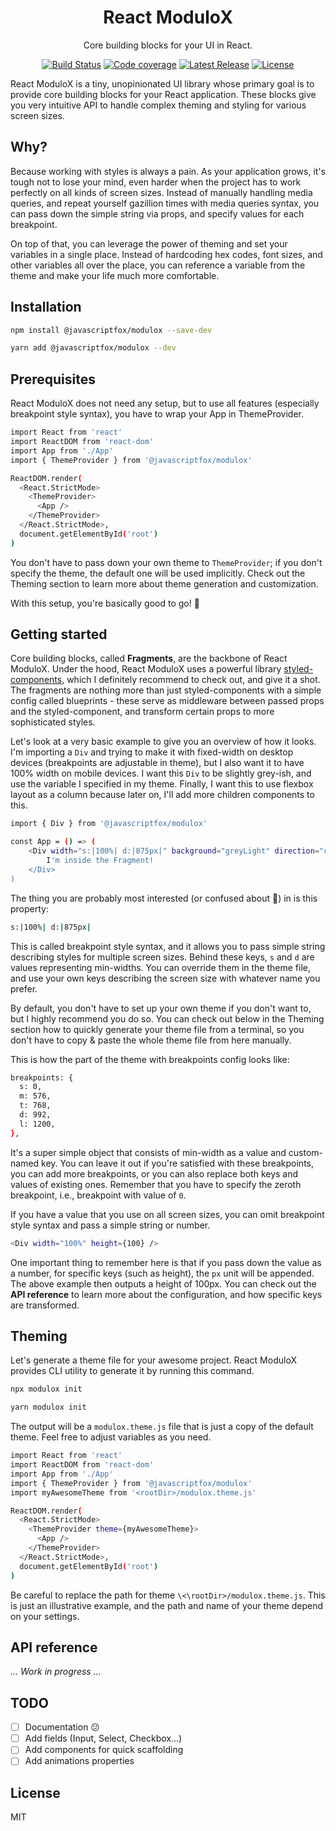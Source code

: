 <h1 align="center">React ModuloX</h1>
<p align="center">Core building blocks for your UI in React.</p>

<p align="center">
    <a href="https://travis-ci.org/JavascriptFox/modulox"><img src="https://img.shields.io/travis/JavascriptFox/modulox/master.svg" alt="Build Status"></a>
    <a href="https://codecov.io/gh/JavascriptFox/modulox"><img src="https://codecov.io/gh/JavascriptFox/modulox/branch/master/graph/badge.svg" alt="Code coverage"></a>
    <a href="https://github.com/JavascriptFox/modulox/releases"><img src="https://img.shields.io/npm/v/@javascriptfox/modulox.svg?colorB=orange" alt="Latest Release"></a>
    <a href="https://github.com/JavascriptFox/modulox/blob/master/LICENSE"><img src="https://img.shields.io/github/license/JavascriptFox/modulox.svg?colorB=blue" alt="License"></a>
</p>

React ModuloX is a tiny, unopinionated UI library whose primary goal is to provide core building blocks for your React application. These blocks give you very intuitive API to handle complex theming and styling for various screen sizes.

## Why?

Because working with styles is always a pain. As your application grows, it's tough not to lose your mind, even harder when the project has to work perfectly on all kinds of screen sizes. Instead of manually handling media queries, and repeat yourself gazillion times with media queries syntax, you can pass down the simple string via props, and specify values for each breakpoint.

On top of that, you can leverage the power of theming and set your variables in a single place. Instead of hardcoding hex codes, font sizes, and other variables all over the place, you can reference a variable from the theme and make your life much more comfortable.

## Installation

```sh
npm install @javascriptfox/modulox --save-dev
```

```sh
yarn add @javascriptfox/modulox --dev
```

## Prerequisites

React ModuloX does not need any setup, but to use all features (especially breakpoint style syntax), you have to wrap your App in ThemeProvider.

```sh
import React from 'react'
import ReactDOM from 'react-dom'
import App from './App'
import { ThemeProvider } from '@javascriptfox/modulox'

ReactDOM.render(
  <React.StrictMode>
    <ThemeProvider>
      <App />
    </ThemeProvider>
  </React.StrictMode>,
  document.getElementById('root')
)
```

You don't have to pass down your own theme to <code>ThemeProvider</code>; if you don't specify the theme, the default one will be used implicitly. Check out the Theming section to learn more about theme generation and customization.

With this setup, you're basically good to go! 🚀

## Getting started

Core building blocks, called **Fragments**, are the backbone of React ModuloX. Under the hood, React ModuloX uses a powerful library <a href="https://styled-components.com/">styled-components</a>, which I definitely recommend to check out, and give it a shot. The fragments are nothing more than just styled-components with a simple config called blueprints - these serve as middleware between passed props and the styled-component, and transform certain props to more sophisticated styles.

Let's look at a very basic example to give you an overview of how it looks. I'm importing a <code>Div</code> and trying to make it with fixed-width on desktop devices (breakpoints are adjustable in theme), but I also want it to have 100% width on mobile devices. I want this <code>Div</code> to be slightly grey-ish, and use the variable I specified in my theme. Finally, I want this to use flexbox layout as a column because later on, I'll add more children components to this.

```sh
import { Div } from '@javascriptfox/modulox'

const App = () => (
	<Div width="s:|100%| d:|875px|" background="greyLight" direction="column" flex>
		I'm inside the Fragment!
	</Div>
)
```

The thing you are probably most interested (or confused about 🤯) in is this property:

```sh
s:|100%| d:|875px|
```

This is called breakpoint style syntax, and it allows you to pass simple string describing styles for multiple screen sizes. Behind these keys, <code>s</code> and <code>d</code> are values representing min-widths. You can override them in the theme file, and use your own keys describing the screen size with whatever name you prefer.

By default, you don't have to set up your own theme if you don't want to, but I highly recommend you do so. You can check out below in the Theming section how to quickly generate your theme file from a terminal, so you don't have to copy & paste the whole theme file from here manually.

This is how the part of the theme with breakpoints config looks like:

```sh
breakpoints: {
  s: 0,
  m: 576,
  t: 768,
  d: 992,
  l: 1200,
},
```

It's a super simple object that consists of min-width as a value and custom-named key. You can leave it out if you're satisfied with these breakpoints, you can add more breakpoints, or you can also replace both keys and values of existing ones. Remember that you have to specify the zeroth breakpoint, i.e., breakpoint with value of <code>0</code>.

If you have a value that you use on all screen sizes, you can omit breakpoint style syntax and pass a simple string or number.

```sh
<Div width="100%" height={100} />
```

One important thing to remember here is that if you pass down the value as a number, for specific keys (such as height), the <code>px</code> unit will be appended. The above example then outputs a height of 100px. You can check out the **API reference** to learn more about the configuration, and how specific keys are transformed.

## Theming

Let's generate a theme file for your awesome project. React ModuloX provides CLI utility to generate it by running this command.

```sh
npx modulox init
```

```sh
yarn modulox init
```

The output will be a <code>modulox.theme.js</code> file that is just a copy of the default theme. Feel free to adjust variables as you need.

```sh
import React from 'react'
import ReactDOM from 'react-dom'
import App from './App'
import { ThemeProvider } from '@javascriptfox/modulox'
import myAwesomeTheme from '<rootDir>/modulox.theme.js'

ReactDOM.render(
  <React.StrictMode>
    <ThemeProvider theme={myAwesomeTheme}>
      <App />
    </ThemeProvider>
  </React.StrictMode>,
  document.getElementById('root')
)
```

Be careful to replace the path for theme <code>\\<\rootDir\>/modulox.theme.js</code>. This is just an illustrative example, and the path and name of your theme depend on your settings.

## API reference

_... Work in progress ..._

## TODO

- [ ] Documentation 😕
- [ ] Add fields (Input, Select, Checkbox...)
- [ ] Add components for quick scaffolding
- [ ] Add animations properties

## License

MIT
